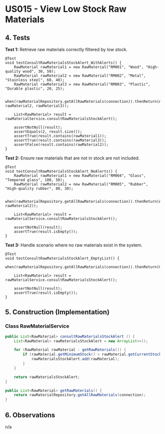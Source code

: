 # US015 - View Low Stock Raw Materials

## 4. Tests 

**Test 1:** Retrieve raw materials correctly filtered by low stock.

    @Test
    void testConsultRawMaterialsStockAlert_WithAlerts() {
        RawMaterial rawMaterial1 = new RawMaterial("RM001", "Wood", "High-quality wood", 30, 50);
        RawMaterial rawMaterial2 = new RawMaterial("RM002", "Metal", "Stainless steel", 60, 40);
        RawMaterial rawMaterial3 = new RawMaterial("RM003", "Plastic", "Durable plastic", 20, 25);

        when(rawMaterialRepository.getAllRawMaterials(connection)).thenReturn(Arrays.asList(rawMaterial1, rawMaterial2, rawMaterial3));

        List<RawMaterial> result = rawMaterialService.consultRawMaterialsStockAlert();

        assertNotNull(result);
        assertEquals(2, result.size());
        assertTrue(result.contains(rawMaterial1));
        assertTrue(result.contains(rawMaterial3));
        assertFalse(result.contains(rawMaterial2));
    }

**Test 2:** Ensure raw materials that are not in stock are not included.

    @Test
    void testConsultRawMaterialsStockAlert_NoAlerts() {
        RawMaterial rawMaterial1 = new RawMaterial("RM004", "Glass", "Tempered glass", 100, 50);
        RawMaterial rawMaterial2 = new RawMaterial("RM005", "Rubber", "High-quality rubber", 80, 30);

        when(rawMaterialRepository.getAllRawMaterials(connection)).thenReturn(Arrays.asList(rawMaterial1, rawMaterial2));

        List<RawMaterial> result = rawMaterialService.consultRawMaterialsStockAlert();

        assertNotNull(result);
        assertTrue(result.isEmpty());
    }

**Test 3:** Handle scenario where no raw materials exist in the system.

    @Test
    void testConsultRawMaterialsStockAlert_EmptyList() {
        when(rawMaterialRepository.getAllRawMaterials(connection)).thenReturn(Collections.emptyList());

        List<RawMaterial> result = rawMaterialService.consultRawMaterialsStockAlert();

        assertNotNull(result);
        assertTrue(result.isEmpty());
    }

## 5. Construction (Implementation)

### Class RawMaterialService 

```java
public List<RawMaterial> consultRawMaterialsStockAlert () {
    List<RawMaterial> rawMaterialsStockAlert = new ArrayList<>();

    for (RawMaterial rawMaterial : getRawMaterials()) {
        if (rawMaterial.getMinimumStock() > rawMaterial.getCurrentStock()) {
            rawMaterialsStockAlert.add(rawMaterial);
        }
    }

    return rawMaterialsStockAlert;
}
```
```java
public List<RawMaterial> getRawMaterials() {
    return rawMaterialRepository.getAllRawMaterials(connection);
}
```

## 6. Observations

n/a